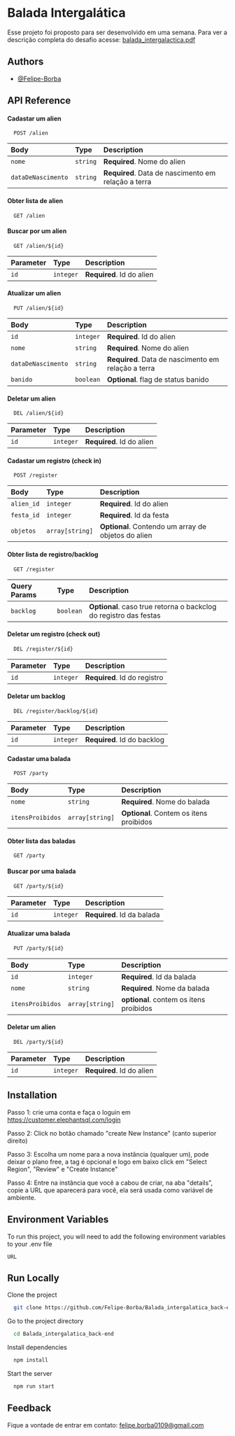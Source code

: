 # Balada Intergalática

Esse projeto foi proposto para ser desenvolvido em uma semana. Para ver a descrição completa do desafio acesse:
[balada_intergalactica.pdf](https://github.com/Felipe-Borba/Balada_intergalatica_back-end/blob/main/balada_intergalactica.pdf)

## Authors

- [@Felipe-Borba](https://www.github.com/Felipe-Borba)

## API Reference

#### Cadastar um alien

```http
  POST /alien
```

| Body               | Type     | Description                                         |
| :----------------- | :------- | :-------------------------------------------------- |
| `nome`             | `string` | **Required**. Nome do alien                         |
| `dataDeNascimento` | `string` | **Required**. Data de nascimento em relação a terra |

#### Obter lista de alien

```http
  GET /alien
```

#### Buscar por um alien

```http
  GET /alien/${id}
```

| Parameter | Type      | Description               |
| :-------- | :-------- | :------------------------ |
| `id`      | `integer` | **Required**. Id do alien |

#### Atualizar um alien

```http
  PUT /alien/${id}
```

| Body               | Type      | Description                                         |
| :----------------- | :-------- | :-------------------------------------------------- |
| `id`               | `integer` | **Required**. Id do alien                           |
| `nome`             | `string`  | **Required**. Nome do alien                         |
| `dataDeNascimento` | `string`  | **Required**. Data de nascimento em relação a terra |
| `banido`           | `boolean` | **Optional**. flag de status banido                 |

#### Deletar um alien

```http
  DEL /alien/${id}
```

| Parameter | Type      | Description               |
| :-------- | :-------- | :------------------------ |
| `id`      | `integer` | **Required**. Id do alien |

#### Cadastar um registro (check in)

```http
  POST /register
```

| Body       | Type            | Description                                         |
| :--------- | :-------------- | :-------------------------------------------------- |
| `alien_id` | `integer`       | **Required**. Id do alien                           |
| `festa_id` | `integer`       | **Required**. Id da festa                           |
| `objetos`  | `array[string]` | **Optional**. Contendo um array de objetos do alien |

#### Obter lista de registro/backlog

```http
  GET /register
```

| Query Params | Type      | Description                                                       |
| :----------- | :-------- | :---------------------------------------------------------------- |
| `backlog`    | `boolean` | **Optional**. caso true retorna o backclog do registro das festas |

#### Deletar um registro (check out)

```http
  DEL /register/${id}
```

| Parameter | Type      | Description                  |
| :-------- | :-------- | :--------------------------- |
| `id`      | `integer` | **Required**. Id do registro |

#### Deletar um backlog

```http
  DEL /register/backlog/${id}
```

| Parameter | Type      | Description                 |
| :-------- | :-------- | :-------------------------- |
| `id`      | `integer` | **Required**. Id do backlog |

#### Cadastar uma balada

```http
  POST /party
```

| Body             | Type            | Description                             |
| :--------------- | :-------------- | :-------------------------------------- |
| `nome`           | `string`        | **Required**. Nome do balada            |
| `itensProibidos` | `array[string]` | **Optional**. Contem os itens proibidos |

#### Obter lista das baladas

```http
  GET /party
```

#### Buscar por uma balada

```http
  GET /party/${id}
```

| Parameter | Type      | Description                |
| :-------- | :-------- | :------------------------- |
| `id`      | `integer` | **Required**. Id da balada |

#### Atualizar uma balada

```http
  PUT /party/${id}
```

| Body             | Type            | Description                             |
| :--------------- | :-------------- | :-------------------------------------- |
| `id`             | `integer`       | **Required**. Id da balada              |
| `nome`           | `string`        | **Required**. Nome da balada            |
| `itensProibidos` | `array[string]` | **optional**. contem os itens proibidos |

#### Deletar um alien

```http
  DEL /party/${id}
```

| Parameter | Type      | Description               |
| :-------- | :-------- | :------------------------ |
| `id`      | `integer` | **Required**. Id do alien |

## Installation

Passo 1: crie uma conta e faça o loguin em
https://customer.elephantsql.com/login

Passo 2: Click no botão chamado "create New Instance"
(canto superior direito)

Passo 3: Escolha um nome para a nova instância (qualquer um),
pode deixar o plano free, a tag é opcional e logo em baixo
click em "Select Region", "Review" e "Create Instance"

Passo 4: Entre na instância que você a cabou de criar, na
aba "details", copie a URL que aparecerá para você,
ela será usada como variável de ambiente.

## Environment Variables

To run this project, you will need to add the following environment variables to your .env file

`URL`

## Run Locally

Clone the project

```bash
  git clone https://github.com/Felipe-Borba/Balada_intergalatica_back-end
```

Go to the project directory

```bash
  cd Balada_intergalatica_back-end
```

Install dependencies

```bash
  npm install
```

Start the server

```bash
  npm run start
```

## Feedback

Fique a vontade de entrar em contato: felipe.borba0109@gmail.com
